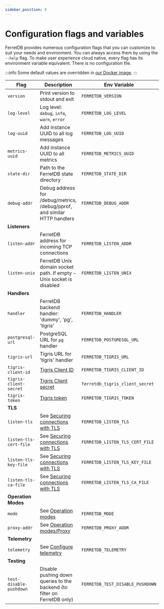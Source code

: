 ```yaml
---
sidebar_position: 8
---
```


# Configuration flags and variables

FerretDB provides numerous configuration flags that you can customize to suit your needs and environment.
You can always access them by using the `--help` flag.
To make user experience cloud native, every flag has its environment variable equivalent.
There is no configuration file.

:::info
Some default values are overridden in [our Docker image](quickstart_guide/docker.md).
:::

| Flag                    | Description                                                               | Env Variable                     | Default Value                          |
|-------------------------|---------------------------------------------------------------------------|----------------------------------|----------------------------------------|
| `version`               | Print version to stdout and exit                                          | `FERRETDB_VERSION`               |                                        |
| `log-level`             | Log level: `debug`, `info`, `warn`, `error`                               | `FERRETDB_LOG_LEVEL`             | `info`                                 |
| `log-uuid`              | Add instance UUID to all log messages                                     | `FERRETDB_LOG_UUID`              |                                        |
| `metrics-uuid`          | Add instance UUID to all metrics                                          | `FERRETDB_METRICS_UUID`          |                                        |
| `state-dir`             | Path to the FerretDB state directory                                      | `FERRETDB_STATE_DIR`             | `.` (`/state` for Docker)              |
| `debug-addr`            | Debug address for /debug/metrics, /debug/pprof, and similar HTTP handlers | `FERRETDB_DEBUG_ADDR`            | `127.0.0.1:8088` (`:8088` for Docker)  |
| **Listeners**           |                                                                           |                                  |                                        |
| `listen-addr`           | FerretDB address for incoming TCP connections                             | `FERRETDB_LISTEN_ADDR`           | `127.0.0.1:27017` (`:27017` for Docker) |
| `listen-unix`           | FerretDB Unix domain socket path. If empty - Unix socket is disabled      | `FERRETDB_LISTEN_UNIX`           |                                        |
| **Handlers**            |                                                                           |                                  |                                        |
| `handler`               | FerretDB backend handler: 'dummy', 'pg', 'tigris'                         | `FERRETDB_HANDLER`               | `pg`                                   |
| `postgresql-url`        | PostgreSQL URL for `pg` handler                                           | `FERRETDB_POSTGRESQL_URL`        | `postgres://127.0.0.1:5432/ferretdb`   |
| `tigris-url`            | Tigris URL for 'tigris' handler                                           | `FERRETDB_TIGRIS_URL`            | `127.0.0.1:8081`                       |
| `tigris-client-id`      | [Tigris Client ID][tigris-docs-auth]                                      | `FERRETDB_TIGRIS_CLIENT_ID`      |                                        |
| `tigris-client-secret`  | [Tigris Client secret][tigris-docs-auth]                                  | `ferretdb_tigris_client_secret`  |                                        |
| `tigris-token`          | [Tigris token][tigris-docs-auth]                                          | `FERRETDB_TIGRIS_TOKEN`          |                                        |
| **TLS**                 |                                                                           |                                  |                                        |
| `listen-tls`            | See [Securing connections with TLS][securing-with-tls]                    | `FERRETDB_LISTEN_TLS`            |                                        |
| `listen-tls-cert-file`  | See [Securing connections with TLS][securing-with-tls]                    | `FERRETDB_LISTEN_TLS_CERT_FILE`  |                                        |
| `listen-tls-key-file`   | See [Securing connections with TLS][securing-with-tls]                    | `FERRETDB_LISTEN_TLS_KEY_FILE`   |                                        |
| `listen-tls-ca-file`    | See [Securing connections with TLS][securing-with-tls]                    | `FERRETDB_LISTEN_TLS_CA_FILE`    |                                        |
| **Operation Modes**     |                                                                           |                                  |                                        |
| `mode`                  | See [Operation modes](operation_modes.md)                                 | `FERRETDB_MODE`                  | `normal`                               |
| `proxy-addr`            | See [Operation modes/Proxy](operation_modes.md#proxy)                     | `FERRETDB_PROXY_ADDR`            |                                        |
| **Telemetry**           |                                                                           |                                  |                                        |
| `telemetry`             | See [Configure telemetry](telemetry.md#configure-telemetry)               | `FERRETDB_TELEMETRY`             | `undecided`                            |
| **Testing**             |                                                                           |                                  |                                        |
| `test-disable-pushdown` | Disable pushing down queries to the backend (to filter on FerretDB only)  | `FERRETDB_TEST_DISABLE_PUSHDOWN` | `false`                                |

[tigris-docs-auth]: https://docs.tigrisdata.com/apidocs/#tag/Authentication/operation/Auth_GetAccessToken
[securing-with-tls]: /security#securing-connections-with-tls
